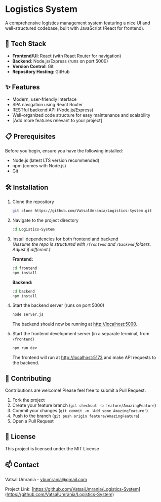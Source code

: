 # Logistics System

A comprehensive logistics management system featuring a nice UI and well-structured codebase, built with JavaScript (React for frontend).

## 🚀 Tech Stack

- **Frontend/UI**: React (with React Router for navigation)
- **Backend**: Node.js/Express (runs on port 5000)
- **Version Control**: Git
- **Repository Hosting**: GitHub

## ✨ Features

- Modern, user-friendly interface
- SPA navigation using React Router
- RESTful backend API (Node.js/Express)
- Well-organized code structure for easy maintenance and scalability
- [Add more features relevant to your project]

## 📋 Prerequisites

Before you begin, ensure you have the following installed:
- Node.js (latest LTS version recommended)
- npm (comes with Node.js)
- Git

## 🛠️ Installation

1. Clone the repository
   ```bash
   git clone https://github.com/VatsalUmrania/Logistics-System.git
   ```

2. Navigate to the project directory
   ```bash
   cd Logistics-System
   ```

3. Install dependencies for both frontend and backend  
   *(Assume the repo is structured with `/frontend` and `/backend` folders. Adjust if different.)*

   **Frontend:**
   ```bash
   cd frontend
   npm install
   ```

   **Backend:**
   ```bash
   cd backend
   npm install
   ```

4. Start the backend server (runs on port 5000)
   ```bash
   node server.js
   ```
   The backend should now be running at [http://localhost:5000](http://localhost:5000).

5. Start the frontend development server (in a separate terminal, from `/frontend`)
   ```bash
   npm run dev
   ```
   The frontend will run at [http://localhost:5173](http://localhost:5173) and make API requests to the backend.

## 🤝 Contributing

Contributions are welcome! Please feel free to submit a Pull Request.

1. Fork the project
2. Create your feature branch (`git checkout -b feature/AmazingFeature`)
3. Commit your changes (`git commit -m 'Add some AmazingFeature'`)
4. Push to the branch (`git push origin feature/AmazingFeature`)
5. Open a Pull Request

## 📝 License

This project is licensed under the MIT License

## 📫 Contact

Vatsal Umrania - vbumrania@gmail.com

Project Link: [https://github.com/VatsalUmrania/Logistics-System](https://github.com/VatsalUmrania/Logistics-System)
